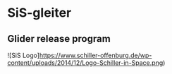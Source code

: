 # SiS-gleiter
## Glider release program
![SiS Logo]https://www.schiller-offenburg.de/wp-content/uploads/2014/12/Logo-Schiller-in-Space.png)

